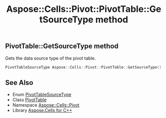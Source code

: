 ﻿---
title: Aspose::Cells::Pivot::PivotTable::GetSourceType method
linktitle: GetSourceType
second_title: Aspose.Cells for C++ API Reference
description: 'Aspose::Cells::Pivot::PivotTable::GetSourceType method. Gets the data source type of the pivot table in C++.'
type: docs
weight: 13700
url: /cpp/aspose.cells.pivot/pivottable/getsourcetype/
---
## PivotTable::GetSourceType method


Gets the data source type of the pivot table.

```cpp
PivotTableSourceType Aspose::Cells::Pivot::PivotTable::GetSourceType()
```

## See Also

* Enum [PivotTableSourceType](../../pivottablesourcetype/)
* Class [PivotTable](../)
* Namespace [Aspose::Cells::Pivot](../../)
* Library [Aspose.Cells for C++](../../../)
